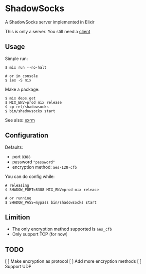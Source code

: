 ShadowSocks
===========

A ShadowSocks server implemented in Elixir

This is only a server. You still need a [client](https://github.com/shadowsocks/shadowsocks/wiki/Ports-and-Clients)


Usage
-----

Simple run:

```
$ mix run --no-halt

# or in console
$ iex -S mix
```

Make a package:

```
$ mix deps.get
$ MIX_ENV=prod mix release
$ cp rel/shadowsocks
$ bin/shadowsocks start
```

See also: [exrm](https://github.com/bitwalker/exrm#deployment)


Configuration
-------------

Defaults:

- port `8388`
- password `"password"`
- encryption method: `aes-128-cfb`

You can do config while:

```
# releasing
$ SHADOW_PORT=8388 MIX_ENV=prod mix release

# or running
$ SHADOW_PASS=mypass bin/shadowsocks start
```


Limition
--------

- The only encryption method supported is `aes_cfb`
- Only support TCP (for now)


TODO
----

[ ] Make encryption as protocol
[ ] Add more encryption methods
[ ] Support UDP

